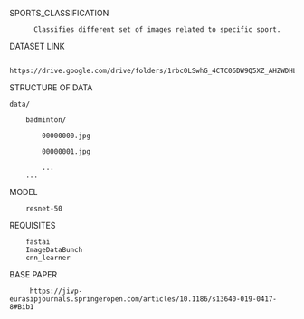 SPORTS_CLASSIFICATION

          Classifies different set of images related to specific sport.
	  
DATASET LINK

          https://drive.google.com/drive/folders/1rbc0LSwhG_4CTC06DW9Q5XZ_AHZWDHLl
	  
STRUCTURE OF DATA

	data/

		badminton/
	
			00000000.jpg
			
			00000001.jpg
			
			...
		...
		
MODEL

	  	resnet-50
      
REQUISITES
      
      	fastai
      	ImageDataBunch
      	cnn_learner
     
BASE PAPER

	 	 https://jivp-eurasipjournals.springeropen.com/articles/10.1186/s13640-019-0417-8#Bib1
